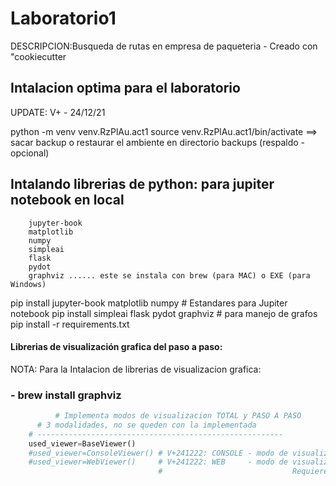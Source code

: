 # Laboratorio1
DESCRIPCION:Busqueda de rutas en empresa de paqueteria - Creado con "cookiecutter


## Intalacion optima para el laboratorio

  UPDATE: V+ - 24/12/21

  python -m venv venv.RzPlAu.act1
  source venv.RzPlAu.act1/bin/activate
  ==> sacar backup o restaurar el ambiente en directorio backups (respaldo - opcional)

  ## Intalando librerias de python: para jupiter notebook en local
  ``` librerias instaladas
      jupyter-book
      matplotlib
      numpy
      simpleai
      flask
      pydot
      graphviz ...... este se instala con brew (para MAC) o EXE (para Windows)
  ```
  
  pip install jupyter-book matplotlib numpy         # Estandares para Jupiter notebook
  pip install simpleai flask pydot graphviz         # para manejo de grafos
  pip install -r requirements.txt

  #### Librerias de visualización grafica del paso a paso:
  NOTA: Para la Intalacion de librerias de visualizacion grafica:
  ### - brew install graphviz  
  ``` python
  			# Implementa modos de visualizacion TOTAL y PASO A PASO
        # 3 modalidades, no se queden con la implementada
      # -------------------------------------------------------
      used_viewer=BaseViewer()
      #used_viewer=ConsoleViewer() # V+241222: CONSOLE - modo de visualizacion uno a uno graba imagen de paso en disco
      #used_viewer=WebViewer()     # V+241222: WEB     - modo de visualizacion grafica en linea, crea una pagina interactiva
                                   #                             Requiere instalacion de https://graphviz.org/download/
  ```
